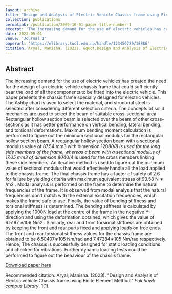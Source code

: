 ```yaml
---
layout: archive
title: "Design and Analysis of Electric Vehicle Chassis frame using Finite Element Method"
collection: publications
permalink: /publication/2009-10-01-paper-title-number-1
excerpt: 'The increasing demand for the use of electric vehicles has created the need for the design of an electric vehicle chassis frame that could sufficiently bear the load of all the components to be fitted into the electric vehicle. This paper presents the chassis frame specially designed for electric vehicles.'
date: 2023-05-01
venue: 'Journal 1'
paperurl: 'https://elibrary.tucl.edu.np/handle/123456789/18886'
citation: Aryal, Manisha. (2023). &quot;Design and Analysis of Electric vehicle Chassis frame using Finite Element Method.&quot; <i>Pulchowk campus Library</i>. 1(1).
---
```


## Abstract 

The increasing demand for the use of electric vehicles has created the need for the design of an electric vehicle chassis frame that could sufficiently bear the load of all the components to be fitted into the electric vehicle. This paper presents the chassis frame specially designed for electric vehicles. The Ashby chart is used to select the material, and structural steel is selected after considering different selection criteria. The concepts of solid mechanics are used to select the beam of suitable cross-sectional area. Rectangular hollow section beam is selected over the beam of other cross-sections as it has better performance on vertical bending, lateral bending, and torsional deformations. Maximum bending moment calculation is performed to figure out the minimum sectional modulus for the rectangular hollow section beam. A rectangular hollow section beam with a sectional modulus value of 87.54 mm3 with dimension 120*80/8 is used for the long side members of the frame, whereas a beam with a sectional modulus of 17.05 mm3 of dimension 80*40/4 is used for the cross members linking these side members. An iterative method is used to figure out the minimum value of sectional modulus that would effectively handle all the load applied to the chassis frame. The final chassis frame has a factor of safety of 2.6 for failure by yielding criteria with maximum equivalent stress of 93.58 N ∗ /m2 . Modal analysis is performed on the frame to determine the natural frequencies of the frame. It is observed from modal analysis that the natural frequencies don’t match with the external excitation frequencies, which makes the frame safe to use. Finally, the value of bending stiffness and torsional stiffness is determined. The bending stiffness is calculated by applying the 1000N load at the centre of the frame in the negative Y-direction and using the deformation obtained, which gives the value of 6.5197 ∗106 Nm2 . Similarly, rear and front torsional stiffness are obtained by keeping the front and rear parts fixed and applying loads on free ends. The front and rear torsional stiffness values for the chassis frame are obtained to be 6.50407∗105 Nm/rad and 7.47384∗105 Nm/rad respectively. Hence, The chassis is successfully designed for static loading conditions and checked for vibrations. Further dynamic loading tests could be performed to figure out the behaviour of the chassis frame.

[Download paper here](http://aryalmanisha.com.np/files/chassisdesign.pdf)

Recommended citation: Aryal, Manisha. (2023). "Design and Analysis of Electric vehicle Chassis frame using Finite Element Method." <i>Pulchowk campus Library</i>. 1(1).
